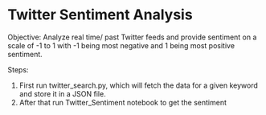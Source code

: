 # Twitter Sentiment Analysis

Objective: Analyze real time/ past Twitter feeds and provide sentiment on a scale of -1 to 1 with -1 being most negative and 1 being most positive sentiment.

Steps: 
1.  First run twitter_search.py, which will fetch the data for a given keyword and store it in a JSON file.
2.  After that run Twitter_Sentiment notebook to get the sentiment

